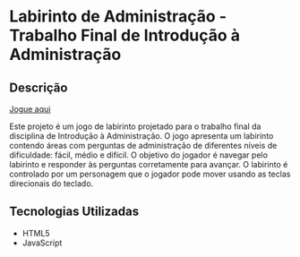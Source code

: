 # Labirinto de Administração - Trabalho Final de Introdução à Administração

## Descrição

[Jogue aqui](https://joaopedroaqb.github.io/LabirintoADM/)

Este projeto é um jogo de labirinto projetado para o trabalho final da disciplina de Introdução à Administração. O jogo apresenta um labirinto contendo áreas com perguntas de administração de diferentes níveis de dificuldade: fácil, médio e difícil. O objetivo do jogador é navegar pelo labirinto e responder às perguntas corretamente para avançar. O labirinto é controlado por um personagem que o jogador pode mover usando as teclas direcionais do teclado.

## Tecnologias Utilizadas

- HTML5
- JavaScript
